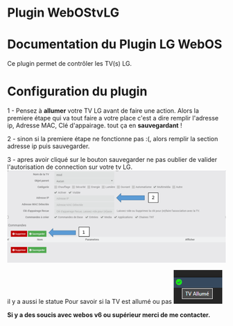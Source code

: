 # Plugin WebOStvLG

# Documentation du Plugin LG WebOS

Ce plugin permet de contrôler les TV(s) LG.

# Configuration du plugin

1 - Pensez à **allumer** votre TV LG avant de faire une action.
Alors la premiere étape qui va tout faire a votre place c'est a dire remplir l'adresse ip, Adresse MAC, Clé d'appairage.
tout ça en **sauvegardant** ! 

2 - sinon si la premiere étape ne fonctionne pas :(, alors remplir la section adresse ip puis sauvegarder.

3 - apres avoir cliqué sur le bouton sauvegarder ne pas oublier de valider l'autorisation de connection sur votre tv LG.
![enter image description here](../../images/WebOStvLG_screensqhot0.png)

il y a aussi le statue Pour savoir si la TV est allumé ou pas ![enter image description here](../../images/state.png)

**Si y a des soucis avec webos v6 ou supérieur merci de me contacter.**
